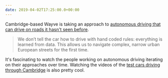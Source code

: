 ```yaml
---
date: 2019-04-02T17:25:00.0+00:00
---
```


Cambridge-based Wayve is taking an approach to [autonomous driving that can drive on roads it hasn't seen before](https://wayve.ai/blog/learning-to-drive-like-a-human). 

> We don’t tell the car how to drive with hand coded rules: everything is learned from data. This allows us to navigate complex, narrow urban European streets for the first time.

It's fascinating to watch the people working on autonomous driving iterating on their approaches over time. Watching the videos of the [test cars driving through Cambridge](https://youtu.be/26Or4QbLbMM) is also pretty cool.